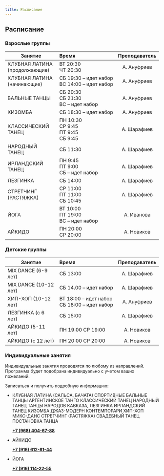 ```yaml
---
title: Расписание
---
```


## Расписание

### Взрослые группы

| Занятие                       | Время                                                  | Преподаватель |
| ----------------------------- | :----------------------------------------------------- | :-----------: |
| КЛУБНАЯ ЛАТИНА (продолжающие) | <nobr>ВТ 20:30 <br> ЧТ 20:30                           |  А. Ануфриев  |
| КЛУБНАЯ ЛАТИНА (начинающие)   | <nobr>СБ 19:30 – идет набор <br> ВС 14:00 – идет набор |  А. Ануфриев  |
| БАЛЬНЫЕ ТАНЦЫ                 | <nobr>СБ 20:30 <br> СБ 21:30 <br> ВС – идет набор      |  А. Ануфриев  |
| КИЗОМБА                       | <nobr>СБ 18:30 – идет набор                            |  А. Ануфриев  |
| КЛАССИЧЕСКИЙ ТАНЕЦ            | <nobr>ПН 10:30 <br> СР 9:45 <br> ПТ 9:45 <br> СБ 9:45  |  А. Шарафиев  |
| НАРОДНЫЙ ТАНЕЦ                | <nobr>СБ 11:30                                         |  А. Шарафиев  |
| ИРЛАНДСКИЙ ТАНЕЦ              | <nobr>ПН 9:45 <br> ПТ 9:00 <br> СБ – идет набор        |  А. Шарафиев  |
| ЛЕЗГИНКА                      | <nobr>СБ 14:00                                         |  А. Шарафиев  |
| СТРЕТЧИНГ (РАСТЯЖКА)          | <nobr>СР 11:00 <br> ПТ 11:00 <br> СБ 10:45             |  А. Шарафиев  |
| ЙОГА                          | <nobr>ВТ 10:00 <br> ПТ 19:00 <br> ВС – идет набор      |  А. Иванова   |
| АЙКИДО                        | <nobr>ПН 20:00 <br> СР 20:00                           |  А. Новиков   |

### Детские группы

| Занятие               | Время                                            | Преподаватель |
| --------------------- | :----------------------------------------------- | :-----------: |
| MIX DANCE (6-9 лет)   | <nobr>СБ 13:00                                         |  А. Шарафиев  |
| MIX DANCE (10-12 лет) | <nobr>СБ 14.00 – идет набор                            |  А. Шарафиев  |
| ХИП-ХОП (10-12 лет)   | <nobr>ВТ 18:00 – идет набор <br> СБ 18:00 – идет набор |  А. Ануфриев  |
| ЛЕЗГИНКА (с 6 лет)    | <nobr>СБ 15:00                                         |  А. Шарафиев  |
| АЙКИДО (5-11 лет)     | <nobr>ПН 19:00 СР 19:00                                |  А. Новиков   |
| АЙКИДО (с 12 лет)     | <nobr>ПН 20:00 СР 20:00                                |  А. Новиков   |

### Индивидуальные занятия

Индивидуальные занятия проводятся по любому из направлений. Программа будет подобрана индивидуально с учетом ваших пожеланий.

Записаться и получить подробную информацию:

- КЛУБНАЯ ЛАТИНА (САЛЬСА, БАЧАТА)
  СПОРТИВНЫЕ БАЛЬНЫЕ ТАНЦЫ
  АРГЕНТИНСКОЕ ТАНГО
  КЛАССИЧЕСКИЙ ТАНЕЦ
  НАРОДНЫЙ ТАНЕЦ
  ТАНЦЫ НАРОДОВ КАВКАЗА, ЛЕЗГИНКА
  ИРЛАНДСКИЙ ТАНЕЦ
  КИЗОМБА
  ДЖАЗ-МОДЕРН
  КОНТЕМПОРАРИ
  ХИП-ХОП
  МИКС-ДАНС
  СТРЕТЧИНГ (РАСТЯЖКА)
  СВАДЕБНЫЙ ТАНЕЦ
  ПОСТАНОВКА ТАНЦА

  **[+7 (968) 404-67-88](tel://+79684046788)**

- АЙКИДО

  **[+7 (916) 612-81-44](tel://+79166128144)**

- ЙОГА

  **[+7 (916) 114-22-55](tel://+79161142255)**
